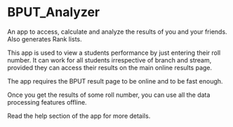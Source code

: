 # BPUT_Analyzer
An app to access, calculate and analyze the results of you and your friends. Also generates Rank lists.

This app is used to view a students performance by just entering their roll number.
It can work for all students irrespective of branch and stream, provided they can access their results on the main online results page.

The app requires the BPUT result page to be online and to be fast enough.

Once you get the results of some roll number, you can use all the data processing features offline.

Read the help section of the app for more details.
